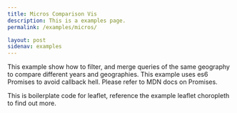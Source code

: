 ```yaml
---
title: Micros Comparison Vis
description: This is a examples page.
permalink: /examples/micros/

layout: post
sidenav: examples
---
```


This example show how to filter, and merge queries of the same geography to compare different years and geographies. This example uses es6 Promises to avoid callback hell. Please refer to MDN docs on Promises.

This is boilerplate code for leaflet, reference the example leaflet choropleth to find out more.
